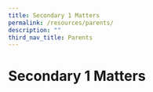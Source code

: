 ```yaml
---
title: Secondary 1 Matters
permalink: /resources/parents/
description: ""
third_nav_title: Parents
---
```


# **Secondary 1 Matters**